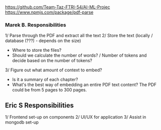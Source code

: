 https://github.com/Team-Taz-FTRI-54/AI-ML-Projec
https://www.npmjs.com/package/pdf-parse

### Marek B. Responsibilities

1/ Parse through the PDF and extract all the text
2/ Store the text (locally / database (???) - depends on the size)

- Where to store the files?
- Should we calculate the number of words? / Number of tokens and decide based on the number of tokens?

3/ Figure out what amount of context to embed?

- Is it a summary of each chapter?
- What's the best way of embedding an entire PDF text content? The PDF could be from 5 pages to 300 pages.

## Eric S Responsibilities

1/ Frontend set-up on components
2/ UI/UX for application
3/ Assist in mongodb set-up
